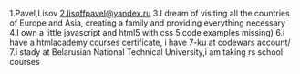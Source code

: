 1.Pavel,Lisov
2.lisoffpavel@yandex.ru
3.I dream of visiting all the countries of Europe and Asia, creating a family and providing everything necessary
4.I own a little javascript and html5 with css
5.code examples missing)
6.i have a htmlacademy courses certificate, i have 7-ku at codewars account/
7.i stady at Belarusian National Technical University,i am taking rs school courses

